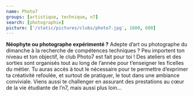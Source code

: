 ```yaml
---
name: Photo7
groups: [artistique, technique, n7]
search: [photographie]
picture: ['/static/pictures/clubs/photo7.jpg', 1600, 600]
---
```

**Néophyte ou photographe expérimenté ?** Adepte d’art ou photographe du dimanche à la recherche de compétences techniques ? Peu importent ton niveau et ton objectif, le club Photo7 est fait pour toi ! Des ateliers et des sorties sont organisés tout au long de l’année pour t’enseigner les ficelles du métier. Tu auras accès à tout le nécessaire pour te permettre d’exprimer ta créativité refoulée, et surtout de pratiquer, le tout dans une ambiance conviviale. Viens aussi te challenger en assurant des prestations au cœur de la vie étudiante de l’n7, mais aussi plus loin…
